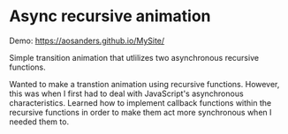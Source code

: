 # Async recursive animation
Demo: https://aosanders.github.io/MySite/

Simple transition animation that utlilizes two asynchronous recursive functions.

Wanted to make a transtion animation using recursive functions. However, this was when I first had to deal with JavaScript's asynchronous
characteristics. Learned how to implement callback functions within the recursive functions in order to make them act more synchronous when I needed them to.


